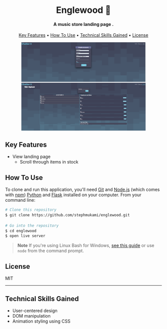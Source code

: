 
<h1 align="center">
  Englewood 🧊
  <br>
</h1>

<h4 align="center">A music store landing page .</h4>
<p align="center">
  <a href="#key-features">Key Features</a> •
  <a href="#how-to-use">How To Use</a> •
  <a href="#tech-skills">Technical Skills Gained</a> •
  <a href="#license">License</a>
</p>
<div align="center">
  
  <img src="https://github.com/stephmukami/chat-crud-app/blob/master/project-pics/talker_1.PNG" alt="sign up page" width="400">
  <img src="https://github.com/stephmukami/chat-crud-app/blob/master/project-pics/talker_2.PNG" alt="chat page" width="400">
</div>


## Key Features

* View landing page
  - Scroll through items in stock

## How To Use

To clone and run this application, you'll need [Git](https://git-scm.com) and [Node.js](https://nodejs.org/en/download/) (which comes with [npm](http://npmjs.com)) [Python](https://www.python.org/downloads/) and [Flask](https://flask.palletsprojects.com/en/stable/installation/) installed on your computer. From your command line:

```bash
# Clone this repository
$ git clone https://github.com/stephmukami/englewood.git

# Go into the repository
$ cd englewood
$ open live server

```

> **Note**
> If you're using Linux Bash for Windows, [see this guide](https://www.howtogeek.com/261575/how-to-run-graphical-linux-desktop-applications-from-windows-10s-bash-shell/) or use `node` from the command prompt.

## License

MIT

---
## Technical Skills Gained
- User-centered design
- DOM manipulation
- Animation styling using CSS 

